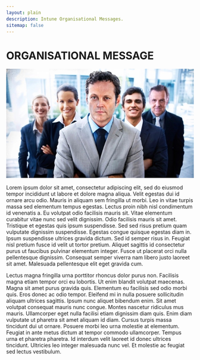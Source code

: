 ```yaml
---
layout: plain
description: Intune Organisational Messages.
sitemap: false
---
```

# ORGANISATIONAL MESSAGE

![business image](/assets/img/business/business.jpg)

Lorem ipsum dolor sit amet, consectetur adipiscing elit, sed do eiusmod tempor incididunt ut labore et dolore magna aliqua. Velit egestas dui id ornare arcu odio. Mauris in aliquam sem fringilla ut morbi. Leo in vitae turpis massa sed elementum tempus egestas. Lectus proin nibh nisl condimentum id venenatis a. Eu volutpat odio facilisis mauris sit. Vitae elementum curabitur vitae nunc sed velit dignissim. Odio facilisis mauris sit amet. Tristique et egestas quis ipsum suspendisse. Sed sed risus pretium quam vulputate dignissim suspendisse. Egestas congue quisque egestas diam in. Ipsum suspendisse ultrices gravida dictum. Sed id semper risus in. Feugiat nisl pretium fusce id velit ut tortor pretium. Aliquet sagittis id consectetur purus ut faucibus pulvinar elementum integer. Fusce ut placerat orci nulla pellentesque dignissim. Consequat semper viverra nam libero justo laoreet sit amet. Malesuada pellentesque elit eget gravida cum.

Lectus magna fringilla urna porttitor rhoncus dolor purus non. Facilisis magna etiam tempor orci eu lobortis. Ut enim blandit volutpat maecenas. Magna sit amet purus gravida quis. Elementum eu facilisis sed odio morbi quis. Eros donec ac odio tempor. Eleifend mi in nulla posuere sollicitudin aliquam ultrices sagittis. Ipsum nunc aliquet bibendum enim. Sit amet volutpat consequat mauris nunc congue. Montes nascetur ridiculus mus mauris. Ullamcorper eget nulla facilisi etiam dignissim diam quis. Enim diam vulputate ut pharetra sit amet aliquam id diam. Cursus turpis massa tincidunt dui ut ornare. Posuere morbi leo urna molestie at elementum. Feugiat in ante metus dictum at tempor commodo ullamcorper. Tempus urna et pharetra pharetra. Id interdum velit laoreet id donec ultrices tincidunt. Ultricies leo integer malesuada nunc vel. Et molestie ac feugiat sed lectus vestibulum.
